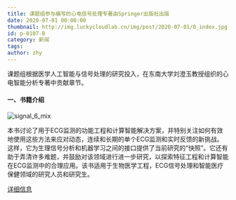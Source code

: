 ```yaml
---
title: 课题组参与编写的心电信号处理专著由Springer出版社出版
date: 2020-07-01 00:00:00
thumbnail: http://img.luckycloudlab.cn/img/post/2020-07-01/0_index.jpg
id: p-0107-B
category: 新闻
tags:
author: zhy
---
```

课题组根据医学人工智能与信号处理的研究投入，在东南大学刘澄玉教授组织的心电智能分析专著中贡献章节。
<!--more-->
#### 一、书籍介绍

![signal_6_mix](http://img.luckycloudlab.cn/img/research/research1/signal_6_mix.jpg)

本书讨论了用于ECG监测的功能工程和计算智能解决方案，并特别关注如何有效地使用这些方法来应对动态，连续和长期的单个ECG监测和实时反馈的新挑战。这样，它为生理信号分析和机器学习之间的接口提供了当前研究的“快照”。它还有助于弄清许多难题，并鼓励对该领域进行进一步研究，以探索特征工程和计算智能在ECG监测中的合理应用。该书适用于生物医学工程，ECG信号处理和智能医疗保健领域的研究人员和研究生。

[详细信息](https://www.springer.com/gp/book/9789811538230)
